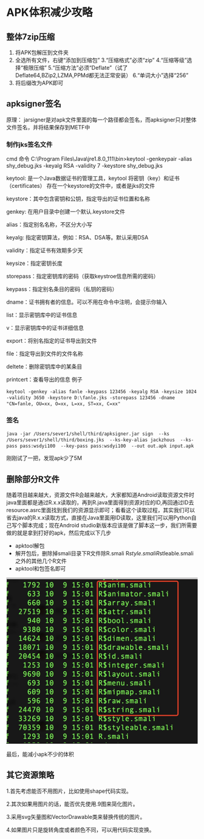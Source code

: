 # APK体积减少攻略

## 整体7zip压缩
1. 将APK包解压到文件夹
2. 全选所有文件，右键“添加到压缩包”
3.“压缩格式”必须“zip”
4.“压缩等级”选择“极限压缩”
5.“压缩方法”必须“Deflate”（试了Deflate64,BZip2,LZMA,PPMd都无法正常安装）
6.“单词大小”选择“256”
7. 将后缀改为APK即可

## apksigner签名

原理：
	jarsigner是对apk文件里面的每一个路径都会签名，而apksigner只对整体文件签名，并将结果保存到METF中

### 制作jks签名文件

cmd 命令 C:\Program Files\Java\jre1.8.0_111\bin>keytool -genkeypair -alias shy_debug.jks
-keyalg RSA -validity 7 -keystore shy_debug.jks

keytool: 是一个Java数据证书的管理工具，keytool 将密钥（key）和证书（certificates）
存在一个keystore的文件中，或者是jks的文件

keystore：其中包含密钥和公钥，指定导出的证书位置和名称

genkey: 在用户目录中创建一个默认.keystore文件

alias：指定别名名称，不区分大小写

keyalg: 指定密钥算法，例如：RSA、DSA等。默认采用DSA

validity：指定证书有效期多少天

keysize：指定密钥长度

storepass：指定密钥库的密码（获取keystroe信息所需的密码）

keypass：指定别名条目的密码（私钥的密码）

dname：证书拥有者的信息。可以不用在命令中注明，会提示你输入

list：显示密钥库中的证书信息

v：显示密钥库中的证书详细信息

export：将别名指定的证书导出到文件

file：指定导出到文件的文件名称

deltete：删除密钥库中的某条目

printcert：查看导出的信息
例子
```
keytool -genkey -alias fanle -keypass 123456 -keyalg RSA -keysize 1024 -validity 3650 -keystore D:\fanle.jks -storepass 123456 -dname "CN=fanle, OU=xx, O=xx, L=xx, ST=xx, C=xx"
```

### 签名
```
java -jar /Users/sever1/shell/third/apksigner.jar sign  --ks /Users/sever1/shell/third/boxing.jks  --ks-key-alias jackzhous  --ks-pass pass:wsdyi100  --key-pass pass:wsdyi100  --out out.apk input.apk
```
刚刚试了一把，发现apk少了5M

## 删除部分R文件

随着项目越来越大，资源文件R会越来越大，大家都知道Android读取资源文件时java里面都是通过R.x.x读取的，再到R.java里面得到资源对应的ID,再回通过ID去resource.asrc里面找到我们的资源显示即可；看看这个读取过程，其实我们可以省去java的R.x.x读取方式，直接在Java里面用ID读取，这里我们可以用Python自己写个脚本完成；现在Android studio新版本应该是做了脚本这一步，我们所需要做的就是拿到打好的apk，然后完成以下几步

+ apktool解包
+ 解开包后，删除掉smali目录下R文件除R.smali R$style.smali R$stleable.smali之外的其他几个R文件
+ apktool和包签名即可

![demo](delete_r.png)

最后，能减小apk不少的体积

## 其它资源策略
1.首先考虑能否不用图片，比如使用shape代码实现。

2.其次如果用图片的话，能否优先使用.9图来简化图片。

3.采用svg矢量图和VectorDrawable类来替换传统的图片。

4.如果图片只是旋转角度或者颜色不同，可以用代码实现变换。

